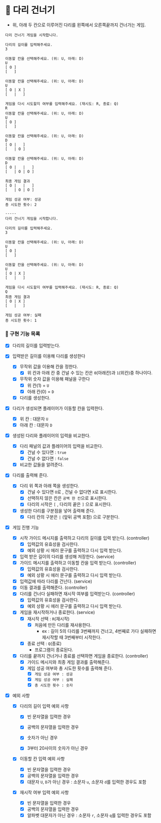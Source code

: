 # :bridge_at_night: 다리 건너기

- 위, 아래 두 칸으로 이루어진 다리를 왼쪽에서 오른쪽끝까지 건너가는 게임.

```
다리 건너기 게임을 시작합니다.

다리의 길이를 입력해주세요.
3

이동할 칸을 선택해주세요. (위: U, 아래: D)
U
[ O ]
[   ]

이동할 칸을 선택해주세요. (위: U, 아래: D)
U
[ O | X ]
[   |   ]

게임을 다시 시도할지 여부를 입력해주세요. (재시도: R, 종료: Q)
R
이동할 칸을 선택해주세요. (위: U, 아래: D)
U
[ O ]
[   ]

이동할 칸을 선택해주세요. (위: U, 아래: D)
D
[ O |   ]
[   | O ]

이동할 칸을 선택해주세요. (위: U, 아래: D)
D
[ O |   |   ]
[   | O | O ]

최종 게임 결과
[ O |   |   ]
[   | O | O ]

게임 성공 여부: 성공
총 시도한 횟수: 2

-----
다리 건너기 게임을 시작합니다.

다리의 길이를 입력해주세요.
3

이동할 칸을 선택해주세요. (위: U, 아래: D)
U
[ O ]
[   ]

이동할 칸을 선택해주세요. (위: U, 아래: D)
U
[ O | X ]
[   |   ]

게임을 다시 시도할지 여부를 입력해주세요. (재시도: R, 종료: Q)
Q
최종 게임 결과
[ O | X ]
[   |   ]

게임 성공 여부: 실패
총 시도한 횟수: 1
```

### 🔨 구현 기능 목록

- [x] 다리의 길이를 입력받는다.
- [x] 입력받은 길이를 이용해 다리를 생성한다
  - [x] 무작위 값을 이용해 칸을 정한다.
    - [x] 위 칸과 아래 칸 중 건널 수 있는 칸은 `0`(아래칸)과 `1`(위칸)중 하나이다.
  - [x] 무작위 숫자 값을 이용해 패널을 구한다
    - [x] 위 칸(1) =  `U`
    - [x] 아래 칸(0) = `D`
  - [x] 다리를 생성한다.
- [x] 다리가 생성되면 플레이어가 이동할 칸을 입력한다.
  - [x] 위 칸 : 대문자 `U`
  - [x] 아래 칸 : 대문자 `D`
- [x] 생성된 다리와 플레이어의 입력을 비교한다.
  - [x] 다리 패널의 값과 플레이어의 입력을 비교한다.
    - [x] 건널 수 있다면 : `true`
    - [x] 건널 수 없다면 : `false`
  - [x] 비교한 값들을 알려준다.
- [x] 다리를 출력해 준다.
  - [x] 다리 위 쪽과 아래 쪽을 생성한다.
    - [x] 건널 수 있다면 `O`로 , 건널 수 없다면 `X`로 표시한다.
    - [x] 선택하지 않은 칸은 `공백 한 칸`으로 표시한다.
    - [x] 다리의 시작은 `[` , 다리의 끝은 `]` 으로 표시한다.
  - [x] 생성한 다리를 구분점을 넣어 출력해 준다.
    - [x] 다리 칸의 구분은 ` | ` (앞뒤 공백 포함) 으로 구분한다.
- [x] 게임 진행 기능

  - [x] 시작 가이드 메시지를 출력하고 다리의 길이를 입력 받는다. (controller)
    - [x] 입력값의 유효성을 검사한다.
    - [x] 예외 상황 시 에러 문구를 출력하고 다시 입력 받는다.
  - [x] 입력 받은 길이의 다리를 생성해 저장한다. (service)
  - [x] 가이드 메시지를 출력하고 이동할 칸을 입력 받는다. (controller)
    - [x] 입력값의 유효성을 검사한다.
    - [x] 예외 상황 시 에러 문구를 출력하고 다시 입력 받는다.
  - [x] 입력값에 따라 다리를 건넌다. (service)
  - [x] 이동 결과를 출력해준다. (controller)
  - [x] 다리를 건너다 실패하면 재시작 여부를 입력받는다. (controller)
    - [x] 입력값의 유효성을 검사한다.
    - [x] 예외 상황 시 에러 문구를 출력하고 다시 입력 받는다.
  - [x] 게임을 재시작하거나 종료한다. (service)
    - [x] 재시작 선택 : `R`(재시작)
      - [x] 처음에 만든 다리를 재사용한다.
        - ex : 길이 5의 다리를 3번째까지 건너고, 4번째로 가다 실패하면 재시작할 때 3번째부터 시작한다.
    - [x] 종료 선택 : `Q`(종료)
      - 프로그램이 종료된다.

  - [x] 다리를 끝까지 건너거나 종료를 선택하면 게임을 종료한다. (controller)
    - [x] 가이드 메시지와 최종 게임 결과를 출력해준다.
    - [x] 게임 성공 여부와 총 시도한 횟수를 출력해 준다.
      - [x] `게임 성공 여부 : 성공` 
      - [x] `게임 성공 여부 : 실패`
      - [x] `총 시도한 횟수 : 숫자`
- [x] 예외 사항
  - [x] 다리의 길이 입력 예외 사항

    - [x] 빈 문자열을 입력한 경우

    - [x] 공백의 문자열을 입력한 경우

    - [x] 숫자가 아닌 경우

    - [x] 3부터 20사이의 숫자가 아닌 경우
  - [x] 이동할 칸 입력 예외 사항
    - [x] 빈 문자열을 입력한 경우
    - [x] 공백의 문자열을 입력한 경우
    - [x] 대문자 `U`, `D`가 아닌 경우 : 소문자 `u`, 소문자 `d`를 입력한 경우도 포함
  - [x] 재시작 여부 입력 예외 사항
    - [x] 빈 문자열을 입력한 경우
    - [x] 공백의 문자열을 입력한 경우
    - [x] 알파벳 대문자가 아닌 경우 : 소문자 `r`, 소문자 `q`를 입력한 경우도 포함